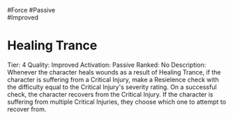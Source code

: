 #Force 
#Passive  
#Improved
# Healing Trance
Tier: 4
Quality: Improved
Activation: Passive
Ranked: No
Description: Whenever the character heals wounds as a result of Healing Trance, if the character is suffering from a Critical Injury, make a Resielence check with the difficulty equal to the Critical Injury's severity rating. On a successful check, the character recovers from the Critical Injury. If the character is suffering from multiple Critical Injuries, they choose which one to attempt to recover from.